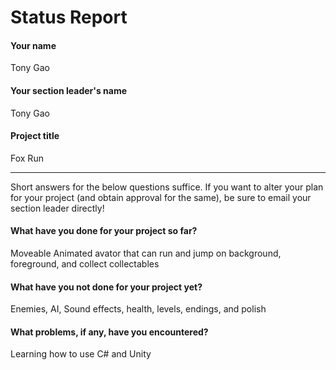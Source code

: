 # Status Report

#### Your name

Tony Gao

#### Your section leader's name

Tony Gao

#### Project title

Fox Run

***

Short answers for the below questions suffice. If you want to alter your plan for your project (and obtain approval for the same), be sure to email your section leader directly!

#### What have you done for your project so far?

Moveable Animated avator that can run and jump on background, foreground, and collect collectables

#### What have you not done for your project yet?

Enemies, AI, Sound effects, health, levels, endings, and polish

#### What problems, if any, have you encountered?

Learning how to use C# and Unity 
